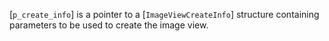 [`p_create_info`] is a pointer to a [`ImageViewCreateInfo`]
structure containing parameters to be used to create the image view.